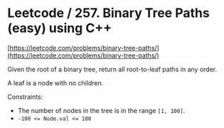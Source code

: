 # Leetcode / 257. Binary Tree Paths (easy) using C++

[https://leetcode.com/problems/binary-tree-paths/](https://leetcode.com/problems/binary-tree-paths/)

Given the root of a binary tree, return all root-to-leaf paths in any order.

A leaf is a node with no children.

Constraints:

- The number of nodes in the tree is in the range `[1, 100]`.
- `-100 <= Node.val <= 100`
